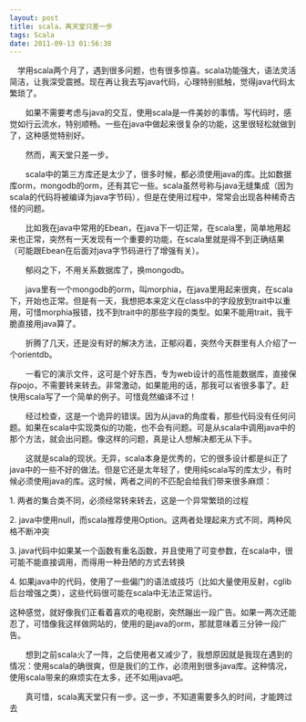 ```yaml
---
layout: post
title: scala，离天堂只差一步
tags: Scala
date: 2011-09-13 01:56:38
---
```


　学用scala两个月了，遇到很多问题，也有很多惊喜。scala功能强大，语法灵活简洁，让我深受震撼。现在再让我去写java代码，心理特别抵触，觉得java代码太繁琐了。&nbsp;
<p>　　如果不需要考虑与java的交互，使用scala是一件美妙的事情。写代码时，感觉如行云流水，特别顺畅。一些在java中做起来很复杂的功能，这里很轻松就做到了，这种感觉特别好。&nbsp;
<p>　　然而，离天堂只差一步。&nbsp;
<p>　　scala中的第三方库还是太少了，很多时候，都必须使用java的库。比如数据库orm，mongodb的orm，还有其它一些。scala虽然号称与java无缝集成（因为scala的代码将被编译为java字节码），但是在使用过程中，常常会出现各种稀奇古怪的问题。&nbsp;
<p>　　比如我在java中常用的Ebean，在java下一切正常，在scala里，简单地用起来也正常，突然有一天发现有一个重要的功能，在scala里就是得不到正确结果（可能跟Ebean在后面对java字节码进行了增强有关）。
<p>　　郁闷之下，不用关系数据库了，换mongodb。&nbsp;
<p>　　java里有一个mongodb的orm，叫morphia，在java里用起来很爽，在scala下，开始也正常。但是有一天，我想把本来定义在class中的字段放到trait中以重用，可惜morphia报错，找不到trait中的那些字段的类型。如果不能用trait，我干脆直接用java算了。&nbsp;
<p>　　折腾了几天，还是没有好的解决方法，正郁闷着，突然今天群里有人介绍了一个orientdb。&nbsp;
<p>　　一看它的演示文件，这可是个好东西，专为web设计的高性能数据库，直接保存pojo，不需要转来转去。非常激动，如果能用的话，那我可以省很多事了。赶快用scala写了一个简单的例子。可惜竟然编译不过！
<p>　　经过检查，这是一个诡异的错误。因为从java的角度看，那些代码没有任何问题。如果在scala中实现类似的功能，也不会有问题。可是从scala中调用java中的那个方法，就会出问题。像这样的问题，真是让人想解决都无从下手。&nbsp;
<p>　　这就是scala的现状。无异，scala本身是优秀的，它的很多设计都是纠正了java中的一些不好的做法。但是它还是太年轻了，使用纯scala写的库太少，有时候必须使用java的库。这时候，两者之间的不匹配会给我们带来很多麻烦：&nbsp;
<p>1. 两者的集合类不同，必须经常转来转去，这是一个异常繁琐的过程
<p>2. java中使用null，而scala推荐使用Option。这两者处理起来方式不同，两种风格不断冲突
<p>3. java代码中如果某一个函数有重名函数，并且使用了可变参数，在scala中，很可能不能直接调用，而得用一种丑陋的方式去转换
<p>4. 如果java中的代码，使用了一些偏门的语法或技巧（比如大量使用反射，cglib后台增强之类），这些代码很可能在scala中无法正常运行。&nbsp;
<p>这种感觉，就好像我们正看着喜欢的电视剧，突然蹦出一段广告。如果一两次还能忍了，可惜像我这样做网站的，使用的是java的orm，那就意味着三分钟一段广告。&nbsp;
<p>　　想到之前scala火了一阵，之后使用者又减少了，我想原因就是我现在遇到的情况：使用scala的确很爽，但是我们的工作，必须用到很多java库。这种情况，使用scala带来的麻烦实在太多，还不如用java吧。
<p>　　真可惜，scala离天堂只有一步。这一步，不知道需要多久的时间，才能跨过去
